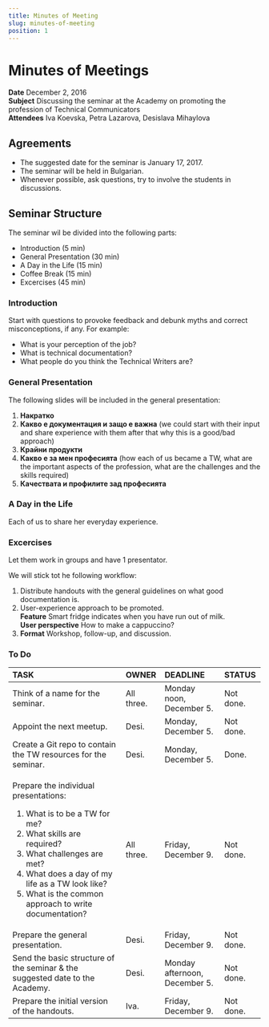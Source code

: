 ```yaml
---
title: Minutes of Meeting
slug: minutes-of-meeting
position: 1
---
```


# Minutes of Meetings

**Date** December 2, 2016  
**Subject** Discussing the seminar at the Academy on promoting the profession of Technical Communicators    
**Attendees** Iva Koevska, Petra Lazarova, Desislava Mihaylova

## Agreements 

* The suggested date for the seminar is January 17, 2017.
* The seminar will be held in Bulgarian.
* Whenever possible, ask questions, try to involve the students in discussions.

## Seminar Structure 

The seminar wil be divided into the following parts:    
* Introduction (5 min)   
* General Presentation (30 min)   
* A Day in the Life (15 min)   
* Coffee Break (15 min)   
* Excercises (45 min)

### Introduction

Start with questions to provoke feedback and debunk myths and correct misconceptions, if any. For example:    
* What is your perception of the job?
* What is technical documentation?
* What people do you think the Technical Writers are?

### General Presentation

The following slides will be included in the general presentation:     
1.	**Накратко**   
2.	**Какво е документация и защо е важна** (we could start with their input and share experience with them after that why this is a good/bad approach)   
3.	**Крайни продукти**   
4.	**Какво е за мен професията** (how each of us became a TW, what are the important aspects of the profession, what are the challenges and the skills required)    
5.	**Качествата и профилите зад професията**    

### A Day in the Life 

Each of us to share her everyday experience.   

### Excercises 

Let them work in groups and have 1 presentator. 

We will stick tot he following workflow:   
1.	Distribute handouts with the general guidelines on what good documentation is.   
2.	User-experience approach to be promoted.     
    **Feature** Smart fridge indicates when you have run out of milk.     
    **User perspective** How to make a cappuccino?     
3.	**Format** Workshop, follow-up, and discussion.   

### To Do 

|TASK                               |OWNER      |DEADLINE |STATUS    |
|:---                               |:---       |:---     |:---      |
|Think of a name for the seminar.   |All three. |Monday noon, December 5.      |Not done. |
|Appoint the next meetup.           |Desi.      |Monday, December 5.           |Not done. |
|Create a Git repo to contain the TW resources for the seminar.      |Desi.    |Monday, December 5. |Done. |
|<p>Prepare the individual presentations:</p> <ol><li>What is to be a TW for me?</li> <li>What skills are required?</li> <li>What challenges are met?</li> <li>What does a day of my life as a TW look like?</li> <li>What is the common approach to write documentation?</li></ol> |All three. |Friday, December 9.     | Not done.| 
|Prepare the general presentation.  |Desi.      |Friday, December 9. |Not done.|
|Send the basic structure of the seminar & the suggested date to the Academy.  |Desi.     |Monday afternoon, December 5. |Not done. |
|Prepare the initial version of the handouts.   |Iva.      |Friday, December 9.|Not done. |
